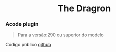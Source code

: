 <center> <h1>The Dragron</h1>
</center>

### Acode plugin

> Para a versão:290 ou superior do modelo 

Código público 
 [github](https://github.com/MTplusWebSystem/the_dragon_plugin) 
 
 
